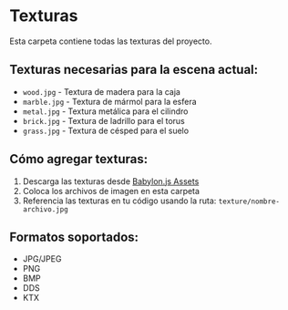 # Texturas

Esta carpeta contiene todas las texturas del proyecto.

## Texturas necesarias para la escena actual:

- `wood.jpg` - Textura de madera para la caja
- `marble.jpg` - Textura de mármol para la esfera
- `metal.jpg` - Textura metálica para el cilindro
- `brick.jpg` - Textura de ladrillo para el torus
- `grass.jpg` - Textura de césped para el suelo

## Cómo agregar texturas:

1. Descarga las texturas desde [Babylon.js Assets](https://assets.babylonjs.com/environments/)
2. Coloca los archivos de imagen en esta carpeta
3. Referencia las texturas en tu código usando la ruta: `texture/nombre-archivo.jpg`

## Formatos soportados:

- JPG/JPEG
- PNG
- BMP
- DDS
- KTX
